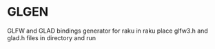 # GLGEN
GLFW and GLAD bindings generator for raku in raku 
place glfw3.h and glad.h files in directory and run
